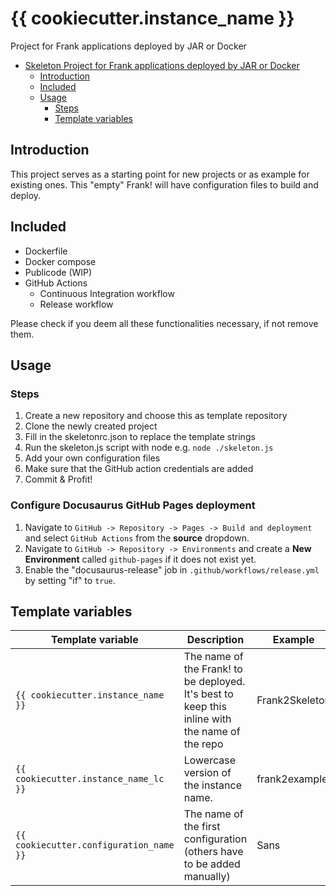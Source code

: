 # {{ cookiecutter.instance_name }}

Project for Frank applications deployed by JAR or Docker

<!-- TOC -->
* [Skeleton Project for Frank applications deployed by JAR or Docker](#skeleton-project-for-frank-applications-deployed-by-jar-or-docker)
  * [Introduction](#introduction)
  * [Included](#included)
  * [Usage](#usage)
    * [Steps](#steps)
    * [Template variables](#template-variables)
<!-- TOC -->

## Introduction

This project serves as a starting point for new projects or as example for existing ones.
This "empty" Frank! will have configuration files to build and deploy.
 
## Included

* Dockerfile
* Docker compose
* Publicode (WIP)
* GitHub Actions
  * Continuous Integration workflow
  * Release workflow

Please check if you deem all these functionalities necessary, if not remove them.

## Usage

### Steps

1. Create a new repository and choose this as template repository
2. Clone the newly created project
3. Fill in the skeletonrc.json to replace the template strings
4. Run the skeleton.js script with node e.g. `node ./skeleton.js`
5. Add your own configuration files
6. Make sure that the GitHub action credentials are added
7. Commit & Profit!

### Configure Docusaurus GitHub Pages deployment
1. Navigate to `GitHub -> Repository -> Pages -> Build and deployment` and select `GitHub Actions` from the **source** dropdown.
2. Navigate to `GitHub -> Repository -> Environments` and create a **New Environment** called `github-pages` if it does not exist yet.
3. Enable the "docusaurus-release" job in `.github/workflows/release.yml` by setting "if" to `true`.

## Template variables

| Template variable             | Description                                                                                    | Example        |
|-------------------------------|------------------------------------------------------------------------------------------------|----------------|
| `{{ cookiecutter.instance_name }}`            | The name of the Frank! to be deployed. It's best to keep this inline with the name of the repo | Frank2Skeleton |
| `{{ cookiecutter.instance_name_lc }}`         | Lowercase version of the instance name.                                                        | frank2example  |
| `{{ cookiecutter.configuration_name }}`       | The name of the first configuration (others have to be added manually)                         | Sans           |
